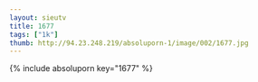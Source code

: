 ```yaml
--- 
layout: sieutv
title: 1677
tags: ["1k"]
thumb: http://94.23.248.219/absoluporn-1/image/002/1677.jpg
---
```

{% include absoluporn key="1677" %} 
